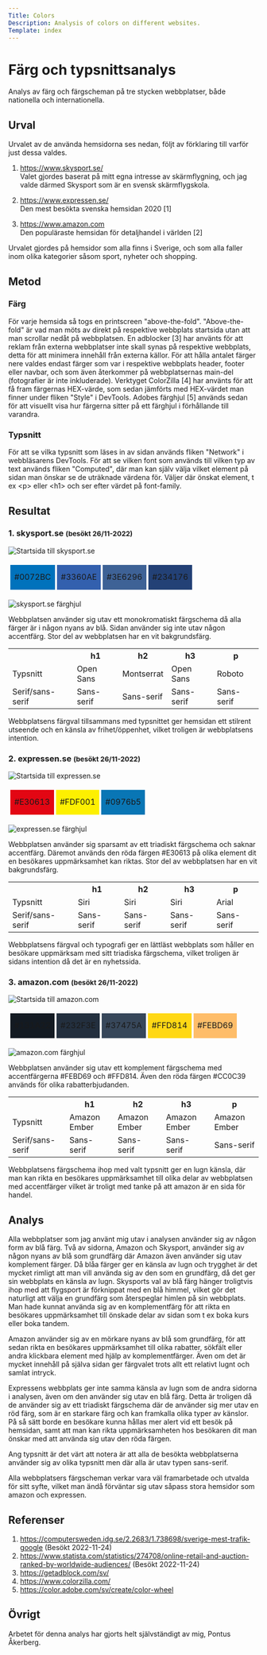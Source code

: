 ```yaml
---
Title: Colors
Description: Analysis of colors on different websites.
Template: index
---
```


Färg och typsnittsanalys
=======================

Analys av färg och färgscheman på tre stycken webbplatser, både nationella och internationella. 

Urval
-----------------------

Urvalet av de använda hemsidorna ses nedan, följt av förklaring till varför just dessa valdes.

1. https://www.skysport.se/<br>
Valet gjordes baserat på mitt egna intresse av skärmflygning, och jag valde därmed Skysport som är en svensk skärmflygskola.

2. https://www.expressen.se/<br>
Den mest besökta svenska hemsidan 2020 [1]

3. https://www.amazon.com<br>
Den populäraste hemsidan för detaljhandel i världen [2]

Urvalet gjordes på hemsidor som alla finns i Sverige, och som alla faller inom olika kategorier såsom sport, nyheter och shopping.

Metod
-----------------------
### Färg
För varje hemsida så togs en printscreen "above-the-fold". "Above-the-fold" är vad man möts av direkt på respektive webbplats startsida utan att man scrollar nedåt på webbplatsen. En adblocker [3] har använts för att reklam från externa webbplatser inte skall synas på respektive webbplats, detta för att minimera innehåll från externa källor. För att hålla antalet färger nere valdes endast färger som var i respektive webbplats header, footer eller navbar, och som även återkommer på webbplatsernas main-del (fotografier är inte inkluderade). Verktyget ColorZilla [4] har använts för att få fram färgernas HEX-värde, som sedan jämförts med HEX-värdet man finner under fliken "Style" i DevTools. Adobes färghjul [5] används sedan för att visuellt visa hur färgerna sitter på ett färghjul i förhållande till varandra.

### Typsnitt
För att se vilka typsnitt som läses in av sidan används fliken "Network" i webbläsarens DevTools. För att se vilken font som används till vilken typ av text används fliken "Computed", där man kan själv välja vilket element på sidan man önskar se de uträknade värdena för. Väljer där önskat element, t ex &#60;p&#62; eller &#60;h1&#62; och ser efter värdet på font-family.

Resultat
-----------------------
### 1. skysport.se <small>(besökt 26/11-2022)</small>

<div class="color-container">
    <img src="../image/01_colors/skysport.png" alt="Startsida till skysport.se">
    <table style="border-spacing: 4px; border-collapse: separate">
    <tr>
    <td style="height: 50px; width: 50px; background-color: #0072BC">#0072BC
    <td style="height: 50px; width: 50px; background-color: #3360AE">#3360AE
    <td style="height: 50px; width: 50px; background-color: #3e6296">#3E6296
    <td style="height: 50px; width: 50px; background-color: #234176">#234176
    </tr>
    </table>
    <img src="../image/01_colors/skysport-wheel.png" alt="skysport.se färghjul">
</div>

Webbplatsen använder sig utav ett monokromatiskt färgschema då alla färger är i någon nyans av blå. Sidan använder sig inte utav någon accentfärg. Stor del av webbplatsen har en vit bakgrundsfärg.

<table class="font-table">
<tr>
    <th></th>
    <th>h1</th>
    <th>h2</th>
    <th>h3</th>
    <th>p</th>
</tr>
<tr>
    <td>Typsnitt</td>
    <td>Open Sans</td>
    <td>Montserrat</td>
    <td>Open Sans</td>
    <td>Roboto</td>
</tr>
<tr>
    <td>Serif/sans-serif</td>
    <td>Sans-serif</td>
    <td>Sans-serif</td>
    <td>Sans-serif</td>
    <td>Sans-serif</td>
</tr>
</table>

Webbplatsens färgval tillsammans med typsnittet ger hemsidan ett stilrent utseende och en känsla av frihet/öppenhet, vilket troligen är webbplatsens intention.

### 2. expressen.se <small>(besökt 26/11-2022)</small>

<div class="color-container">
    <img src="../image/01_colors/expressen.png" alt="Startsida till expressen.se">
    <table style="border-spacing: 4px; border-collapse: separate">
    <tr>
    <td style="height: 50px; width: 50px; background-color: #e30613">#E30613
    <td style="height: 50px; width: 50px; background-color: #fdf001" class="darker-font">#FDF001
    <td style="height: 50px; width: 50px; background-color: #0976b5">#0976b5
    </tr>
    </table>
    <img src="../image/01_colors/expressen-wheel.png" alt="expressen.se färghjul">
</div>

Webbplatsen använder sig sparsamt av ett triadiskt färgschema och saknar accentfärg. Däremot används den röda färgen #E30613 på olika element dit en besökares uppmärksamhet kan riktas. Stor del av webbplatsen har en vit bakgrundsfärg.

<table class="font-table">
<tr>
    <th></th>
    <th>h1</th>
    <th>h2</th>
    <th>h3</th>
    <th>p</th>
</tr>
<tr>
    <td>Typsnitt</td>
    <td>Siri</td>
    <td>Siri</td>
    <td>Siri</td>
    <td>Arial</td>
</tr>
<tr>
    <td>Serif/sans-serif</td>
    <td>Sans-serif</td>
    <td>Sans-serif</td>
    <td>Sans-serif</td>
    <td>Sans-serif</td>
</tr>
</table>

Webbplatsens färgval och typografi ger en lättläst webbplats som håller en besökare uppmärksam med sitt triadiska färgschema, vilket troligen är sidans intention då det är en nyhetssida.

### 3. amazon.com <small>(besökt 26/11-2022)</small>

<div class="color-container">
    <img src="../image/01_colors/amazon.png" alt="Startsida till amazon.com">
    <table style="border-spacing: 4px; border-collapse: separate">
    <tr>
    <td style="height: 50px; width: 40px; background-color: #131A22">#131A22</td>
    <td style="height: 50px; width: 40px; background-color: #232F3E">#232F3E</td>
    <td style="height: 50px; width: 40px; background-color: #37475A">#37475A</td>
    <td style="height: 50px; width: 40px; background-color: #FFD814" class="darker-font">#FFD814</td>
    <td style="height: 50px; width: 40px; background-color: #febd69" class="darker-font">#FEBD69</td>
    </tr>
    </table>
    <img src="../image/01_colors/amazon-wheel.png" alt="amazon.com färghjul">
</div>

Webbplatsen använder sig utav ett komplement färgschema med accentfärgerna #FEBD69 och #FFD814. Även den röda färgen <span class="amazon-red">#CC0C39</span> används för olika rabatterbjudanden.

<table class="font-table">
<tr>
    <th></th>
    <th>h1</th>
    <th>h2</th>
    <th>h3</th>
    <th>p</th>
</tr>
<tr>
    <td>Typsnitt</td>
    <td>Amazon Ember</td>
    <td>Amazon Ember</td>
    <td>Amazon Ember</td>
    <td>Amazon Ember</td>
</tr>
<tr>
    <td>Serif/sans-serif</td>
    <td>Sans-serif</td>
    <td>Sans-serif</td>
    <td>Sans-serif</td>
    <td>Sans-serif</td>
</tr>
</table>

Webbplatsens färgschema ihop med valt typsnitt ger en lugn känsla, där man kan rikta en besökares uppmärksamhet till olika delar av webbplatsen med accentfärger vilket är troligt med tanke på att amazon är en sida för handel.

Analys
-----------------------

Alla webbplatser som jag använt mig utav i analysen använder sig av någon form av blå färg. Två av sidorna, Amazon och Skysport, använder sig av någon nyans av blå som grundfärg där Amazon även använder sig utav komplement färger. Då blåa färger ger en känsla av lugn och trygghet är det mycket rimligt att man vill använda sig av den som en grundfärg, då det ger sin webbplats en känsla av lugn. Skysports val av blå färg hänger troligtvis ihop med att flygsport är förknippat med en blå himmel, vilket gör det naturligt att välja en grundfärg som återspeglar himlen på sin webbplats. Man hade kunnat använda sig av en komplementfärg för att rikta en besökares uppmärksamhet till önskade delar av sidan som t ex boka kurs eller boka tandem.

Amazon använder sig av en mörkare nyans av blå som grundfärg, för att sedan rikta en besökares uppmärksamhet till olika rabatter, sökfält eller andra klickbara element med hjälp av komplementfärger. Även om det är mycket innehåll på själva sidan ger färgvalet trots allt ett relativt lugnt och samlat intryck.

Expressens webbplats ger inte samma känsla av lugn som de andra sidorna i analysen, även om den använder sig utav en blå färg. Detta är troligen då de använder sig av ett triadiskt färgschema där de använder sig mer utav en röd färg, som är en starkare färg och kan framkalla olika typer av känslor. På så sätt borde en besökare kunna hållas mer alert vid ett besök på hemsidan, samt att man kan rikta uppmärksamheten hos besökaren dit man önskar med att använda sig utav den röda färgen.

Ang typsnitt är det värt att notera är att alla de besökta webbplatserna använder sig av olika typsnitt men där alla är utav typen sans-serif.

Alla webbplatsers färgscheman verkar vara väl framarbetade och utvalda för sitt syfte, vilket man ändå förväntar sig utav såpass stora hemsidor som amazon och expressen. 

Referenser
-----------------------

1. https://computersweden.idg.se/2.2683/1.738698/sverige-mest-trafik-google (Besökt 2022-11-24)
2. https://www.statista.com/statistics/274708/online-retail-and-auction-ranked-by-worldwide-audiences/ (Besökt 2022-11-24)
3. https://getadblock.com/sv/
4. https://www.colorzilla.com/
5. https://color.adobe.com/sv/create/color-wheel

Övrigt
-----------------------

Arbetet för denna analys har gjorts helt självständigt av mig, Pontus Åkerberg.
